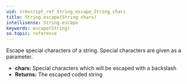 ```yaml
---
uid: crmscript_ref_String_escape_String_chars
title: String.escape(String chars)
intellisense: String.escape
keywords: escape(String)
so.topic: reference
---
```



Escape special characters of a string. Special characters are given as a parameter.



* **chars:** Special characters which will be escaped with a backslash
* **Returns:** The escaped coded string


